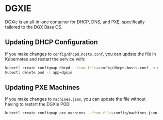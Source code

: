 # DGXIE

DGXie is an all-in-one container for DHCP, DNS, and PXE, specifically tailored to the DGX Base OS.

## Updating DHCP Configuration

If you make changes to `config/dhcpd.hosts.conf`, you can update the file in Kubernetes and restart the service with:

```sh
kubectl create configmap dhcpd --from-file=config/dhcpd.hosts.conf -o yaml --dry-run | kubectl replace -f -
kubectl delete pod -l app=dgxie
```

## Updating PXE Machines

If you make changes to `machines.json`, you can update the file without having to restart the DGXie POD:

```sh
kubectl create configmap pxe-machines --from-file=config/machines.json -o yaml --dry-run | kubectl replace -f -
```
